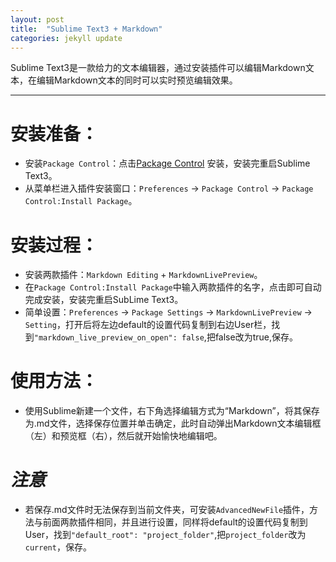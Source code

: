 ```yaml
---
layout: post
title:  "Sublime Text3 + Markdown"
categories: jekyll update
---
```


Sublime Text3是一款给力的文本编辑器，通过安装插件可以编辑Markdown文本，在编辑Markdown文本的同时可以实时预览编辑效果。

_______________________________________________________________________________

# 安装准备：

* 安装`Package Control`：点击[Package Control][] 安装，安装完重启Sublime Text3。
* 从菜单栏进入插件安装窗口：`Preferences` → `Package Control` → `Package Control:Install Package`。

# 安装过程：

* 安装两款插件：`Markdown Editing` + `MarkdownLivePreview`。
* 在`Package Control:Install Package`中输入两款插件的名字，点击即可自动完成安装，安装完重启SubLime Text3。
* 简单设置：`Preferences` → `Package Settings` → `MarkdownLivePreview` → `Setting`，打开后将左边default的设置代码复制到右边User栏，找到`"markdown_live_preview_on_open": false`,把false改为true,保存。

# 使用方法：

* 使用Sublime新建一个文件，右下角选择编辑方式为“Markdown”，将其保存为.md文件，选择保存位置并单击确定，此时自动弹出Markdown文本编辑框（左）和预览框（右），然后就开始愉快地编辑吧。

# _注意_
* 若保存.md文件时无法保存到当前文件夹，可安装`AdvancedNewFile`插件，方法与前面两款插件相同，并且进行设置，同样将default的设置代码复制到User，找到`"default_root": "project_folder"`,把`project_folder`改为`current`，保存。

[Package Control]: https://packagecontrol.io/ "下载链接"

